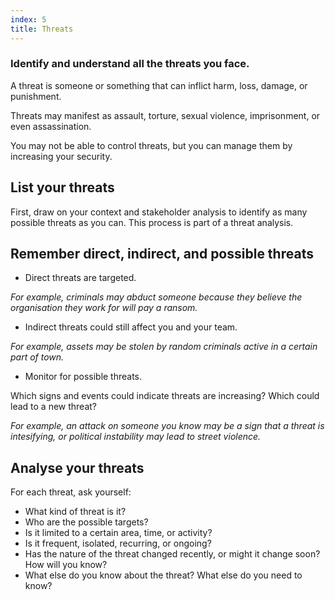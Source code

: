 ```yaml
---
index: 5
title: Threats
---
```

### Identify and understand all the threats you face.

A threat is someone or something that can inflict harm, loss, damage, or punishment.  

Threats may manifest as assault, torture, sexual violence, imprisonment, or even assassination. 

You may not be able to control threats, but you can manage them by increasing your security. 

## List your threats

First, draw on your context and stakeholder analysis to identify as many possible threats as you can. This process is part of a threat analysis. 

## Remember direct, indirect, and possible threats

* Direct threats are targeted.

*For example, criminals may abduct someone because they believe the organisation they work for will pay a ransom.* 

* Indirect threats could still affect you and your team.

*For example, assets may be stolen by random criminals active in a certain part of town.* 

* Monitor for possible threats. 

Which signs and events could indicate threats are increasing? Which could lead to a new threat? 

*For example, an attack on someone you know may be a sign that a threat is intesifying, or political instability may lead to street violence.*

## Analyse your threats

For each threat, ask yourself: 

- What kind of threat is it? 
- Who are the possible targets? 
- Is it limited to a certain area, time, or activity? 
- Is it frequent, isolated, recurring, or ongoing?
- Has the nature of the threat changed recently, or might it change soon? How will you know?  
- What else do you know about the threat? What else do you need to know?

